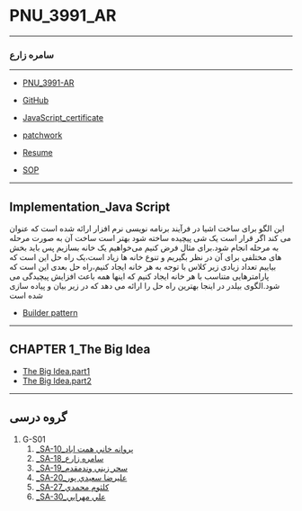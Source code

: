 # PNU_3991_AR
---------
### سامره زارع
 
---
- [PNU_3991-AR](https://github.com/samere-zare/PNU_3991_AR)
- [GitHub](https://github.com/samere-zare)
- [JavaScript_certificate](https://github.com/samere-zare/certificate/blob/main/JavaScript_certificate.jpg)
- [patchwork](https://github.com/samere-zare/certificate/blob/main/patchwork.png)

- [Resume](https://samere-zare.github.io/)


- [SOP](https://samere-zare.github.io/SOP/)

--------------
## Implementation_Java Script

این الگو برای ساخت اشیا در فرآیند برنامه نویسی نرم افزار ارائه شده است که عنوان می کند اگر قرار است یک شی پیچیده ساخته شود بهتر است ساخت آن به صورت مرحله به مرحله انجام شود.برای مثال فرض کنیم می‌خواهیم یک خانه بسازیم پس باید بخش های مختلفی برای آن در نظر بگیریم و تنوع خانه ها زیاد است،یک راه حل این است که بیاییم تعداد زیادی زیر کلاس با توجه به هر خانه ایجاد کنیم،راه حل بعدی این است که پارامترهایی متناسب با هر خانه ایجاد کنیم که اینها همه باعث افزایش پیچیدگی می شود.الگوی بیلدر در اینجا بهترین راه حل را ارائه می دهد که در زیر بیان و پیاده سازی شده است

- [Builder pattern](https://github.com/samere-zare/PNU_3991_AR/blob/main/SoftwareArchitecture/Builder%20pattern.mp4)
------------------
## CHAPTER 1_The Big Idea
- [The Big Idea.part1](https://github.com/samere-zare/PNU_3991_AR/blob/main/SoftwareArchitecture/part1.big%20idea.mp4)
- [The Big Idea.part2](https://github.com/samere-zare/PNU_3991_AR/blob/main/SoftwareArchitecture/part2..big%20idea.mp4)
--------------
## گروه  درسی

1. G-S01
   1. [_SA-10_پروانه خاني همت اباد](https://github.com/AliRazavi-edu/PNU_3991/tree/master/_MSc/SoftwareArchitecture/1115280_01/10_%D9%BE%D8%B1%D9%88%D8%A7%D9%86%D9%87%20%D8%AE%D8%A7%D9%86%D9%8A%20%D9%87%D9%85%D8%AA%20%D8%A7%D8%A8%D8%A7%D8%AF) 
   1. [_SA-18_سامره زارع](https://github.com/AliRazavi-edu/PNU_3991/tree/master/_MSc/SoftwareArchitecture/1115280_01/18_%D8%B3%D8%A7%D9%85%D8%B1%D9%87%20%D8%B2%D8%A7%D8%B1%D8%B9)
   1. [_SA-19_سحر زيني وندمقدم](https://github.com/AliRazavi-edu/PNU_3991/tree/master/_MSc/SoftwareArchitecture/1115280_01/19_%D8%B3%D8%AD%D8%B1%20%D8%B2%D9%8A%D9%86%D9%8A%20%D9%88%D9%86%D8%AF%D9%85%D9%82%D8%AF%D9%85)       
    1. [_SA-20_عليرضا سعيدي پور](https://github.com/AliRazavi-edu/PNU_3991/tree/master/_MSc/SoftwareArchitecture/1115280_01/20_%D8%B9%D9%84%D9%8A%D8%B1%D8%B6%D8%A7%20%D8%B3%D8%B9%D9%8A%D8%AF%D9%8A%20%D9%BE%D9%88%D8%B1)    
    1. [_SA-27_كلثوم محمدي](https://github.com/AliRazavi-edu/PNU_3991/tree/master/_MSc/SoftwareArchitecture/1115280_01/27_%D9%83%D9%84%D8%AB%D9%88%D9%85%20%D9%85%D8%AD%D9%85%D8%AF%D9%8A) 
    1. [_SA-30_علي مهرايي](https://github.com/AliRazavi-edu/PNU_3991/tree/master/_MSc/SoftwareArchitecture/1115280_01/30_%D8%B9%D9%84%D9%8A%20%D9%85%D9%87%D8%B1%D8%A7%D9%8A%D9%8A)   
